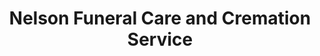 ---
title: "Nelson Funeral Care and Cremation Service"
url: /cloquet/nelson-funeral-care-and-cremation-service/
shop: funeral directors
---